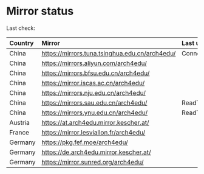 <script src="./time.js"></script>
# Mirror status
Last check: <script type="text/javascript">localize(1685423782.4852815);</script>

|Country|Mirror|Last update|
|:------|:-----|:----------|
|China|https://mirrors.tuna.tsinghua.edu.cn/arch4edu/|ConnectTimeout|
|China|https://mirrors.aliyun.com/arch4edu/|<script type="text/javascript">localize(1685341894);</script>|
|China|https://mirrors.bfsu.edu.cn/arch4edu/|<script type="text/javascript">localize(1685385097);</script>|
|China|https://mirror.iscas.ac.cn/arch4edu/|<script type="text/javascript">localize(1685385097);</script>|
|China|https://mirrors.nju.edu.cn/arch4edu/|<script type="text/javascript">localize(1685385097);</script>|
|China|https://mirrors.sau.edu.cn/arch4edu/|ReadTimeout|
|China|https://mirrors.ynu.edu.cn/arch4edu/|ReadTimeout|
|Austria|https://at.arch4edu.mirror.kescher.at/|<script type="text/javascript">localize(1685385097);</script>|
|France|https://mirror.lesviallon.fr/arch4edu/|<script type="text/javascript">localize(1685385097);</script>|
|Germany|https://pkg.fef.moe/arch4edu/|<script type="text/javascript">localize(1685385097);</script>|
|Germany|https://de.arch4edu.mirror.kescher.at/|<script type="text/javascript">localize(1685385097);</script>|
|Germany|https://mirror.sunred.org/arch4edu/|<script type="text/javascript">localize(1685385097);</script>|

<script src="./tablefilter/tablefilter.js"></script>
<script src="./table.js"></script>
